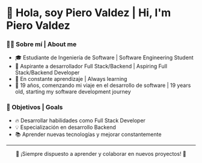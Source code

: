 # 👋 Hola, soy Piero Valdez | Hi, I'm Piero Valdez

### 👨‍💻 Sobre mí | About me
- 🎓 Estudiante de Ingeniería de Software | Software Engineering Student
- 🚀 Aspirante a desarrollador Full Stack/Backend | Aspiring Full Stack/Backend Developer
- 🌱 En constante aprendizaje | Always learning
- 💼 19 años, comenzando mi viaje en el desarrollo de software | 19 years old, starting my software development journey

### 🎯 Objetivos | Goals
- 🔥 Desarrollar habilidades como Full Stack Developer
- 💡 Especialización en desarrollo Backend
- 📚 Aprender nuevas tecnologías y mejorar constantemente

---

<div align="center">
🌟 ¡Siempre dispuesto a aprender y colaborar en nuevos proyectos! 🌟
</div>
